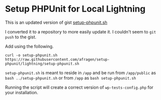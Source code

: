 # Setup PHPUnit for Local Lightning

This is an updated version of gist [setup-phpunit.sh](https://gist.github.com/keesiemeijer/a888f3d9609478b310c2d952644891ba)

I converted it to a repository to more easily update it. I couldn't seem to `git push` to the gist.

Add using the following.

`curl -o setup-phpunit.sh https://raw.githubusercontent.com/afragen/setup-phpunit/lightning/setup-phpunit.sh`

`setup-phpunit.sh` is meant to reside in `/app` and be run from `/app/public` as `bash ../setup-phpunit.sh` or from `/app` as `bash setup-phpunit.sh`

Running the script will create a correct version of `wp-tests-config.php` for your installation.
